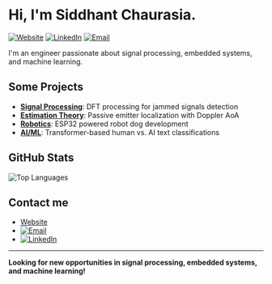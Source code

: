 # Hi, I'm Siddhant Chaurasia.

[![Website](https://img.shields.io/badge/Website-siddhantchaurasia.engineer-2ea44f)](https://siddhantchaurasia.engineer)
[![LinkedIn](https://img.shields.io/badge/LinkedIn-in/siddchau27-blue)](https://linkedin.com/in/siddchau27)
[![Email](https://img.shields.io/badge/Email-schaurasia%40binghamton.edu-red)](mailto:schaurasia@binghamton.edu)

I'm an engineer passionate about signal processing, embedded systems, and machine learning.

## Some Projects
- **[Signal Processing](https://github.com/0-Siddhant-0/signal-jamming-detection)**: DFT processing for jammed signals detection
- **[Estimation Theory](https://github.com/0-Siddhant-0/Doppler-AoA-Emitter-Location)**: Passive emitter localization with Doppler AoA
- **[Robotics](https://github.com/0-Siddhant-0/esp32-robot-dog-code)**: ESP32 powered robot dog development
- **[AI/ML](https://github.com/0-Siddhant-0/AI-vs-Human-text-classifier)**: Transformer-based human vs. AI text classifications

## GitHub Stats

![Top Languages](https://github-readme-stats.vercel.app/api/top-langs/?username=0-Siddhant-0&layout=compact&theme=gotham)

## Contact me

- [Website](https://siddhantchaurasia.engineer/)
- [![Email](https://img.shields.io/badge/Email-schaurasia%40binghamton.edu-red)](mailto:schaurasia@binghamton.edu)
- [![LinkedIn](https://img.shields.io/badge/LinkedIn-in/siddchau27-blue)](https://linkedin.com/in/siddchau27)

---

**Looking for new opportunities in signal processing, embedded systems, and machine learning!**
